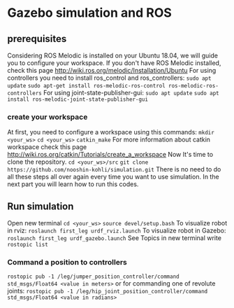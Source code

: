 # Gazebo simulation and ROS
## prerequisites
Considering ROS Melodic is installed on your Ubuntu 18.04, we will guide you to configure your workspace.
If you don't have ROS Melodic installed, check this page http://wiki.ros.org/melodic/Installation/Ubuntu
For using controllers you need to install ros_control and ros_controllers:
`sudo apt update`
`sudo apt-get install ros-melodic-ros-control ros-melodic-ros-controllers`
For using joint-state-publisher-gui:
`sudo apt update`
`sudo apt install ros-melodic-joint-state-publisher-gui`
### create your workspace
At first, you need to configure a workspace using this commands:
`mkdir <your_ws>`
`cd <your_ws>`
`catkin_make`
For more information about catkin workspace check this page http://wiki.ros.org/catkin/Tutorials/create_a_workspace
Now It's time to clone the repository.
`cd <your_ws>/src`
`git clone https://github.com/nooshin-kohli/simulation.git`
There is no need to do all these steps all over again every time you want to use simulation. In the next part you will learn how to run this codes.
## Run simulation
Open new terminal
`cd <your_ws>`
`source devel/setup.bash`
To visualize robot in rviz:
`roslaunch first_leg urdf_rviz.launch`
To visualize robot in Gazebo:
`roslaunch first_leg urdf_gazebo.launch`
See Topics in new terminal write 
`rostopic list`
### Command a position to controllers
`rostopic pub -1 /leg/jumper_position_controller/command std_msgs/Float64 <value in meters>`
or for commanding one of revolute joints:
`rostopic pub -1 /leg/hip_joint_position_controller/command std_msgs/Float64 <value in radians>`
